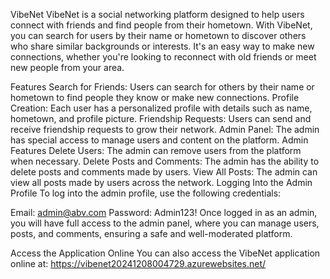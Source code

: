 VibeNet
VibeNet is a social networking platform designed to help users connect with friends and find people from their hometown. With VibeNet, you can search for users by their name or hometown to discover others who share similar backgrounds or interests. It's an easy way to make new connections, whether you're looking to reconnect with old friends or meet new people from your area.

Features
Search for Friends: Users can search for others by their name or hometown to find people they know or make new connections.
Profile Creation: Each user has a personalized profile with details such as name, hometown, and profile picture.
Friendship Requests: Users can send and receive friendship requests to grow their network.
Admin Panel: The admin has special access to manage users and content on the platform.
Admin Features
Delete Users: The admin can remove users from the platform when necessary.
Delete Posts and Comments: The admin has the ability to delete posts and comments made by users.
View All Posts: The admin can view all posts made by users across the network.
Logging Into the Admin Profile
To log into the admin profile, use the following credentials:

Email: admin@abv.com
Password: Admin123!
Once logged in as an admin, you will have full access to the admin panel, where you can manage users, posts, and comments, ensuring a safe and well-moderated platform.

Access the Application Online
You can also access the VibeNet application online at:
https://vibenet20241208004729.azurewebsites.net/
